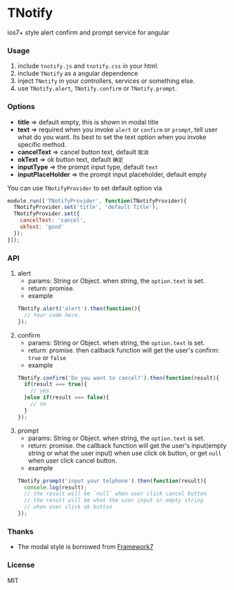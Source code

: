 TNotify
=======

ios7+ style alert confirm and prompt service for angular

### Usage

1. include `tnotify.js` and `tnotify.css` in your html.
2. include `TNotify` as a angular dependence
3. inject `TNotify` in your controllers, services or something else.
4. use `TNotify.alert`, `TNotify.confirm` or `TNotify.prompt`.

### Options
- **title** => default empty, this is shown in modal title
- **text** => required when you invoke `alert` or `confirm` or `prompt`, tell user what do you want. Its best to set the text option when you invoke specific method.
- **cancelText** => cancel button text, default `取消`
- **okText** => ok button text, default `确定`
- **inputType** => the prompt input type, default `text`
- **inputPlaceHolder** => the prompt input placeholder, default empty

You can use `TNotifyProvider` to set default option via
```js
module.run(['TNotifyProvider', function(TNotifyProvider){
  TNotifyProvider.set('title', 'default Title');
  TNotifyProvider.set({
    cancelText: 'cancel',
    okText: 'good'
  });
}]);
```

### API
1. alert
    - params: String or Object. when string, the `option.text` is set.
    - return: promise.
    - example
    ```js
    TNotify.alert('alert').then(function(){
      // Your code here.
    });
    ```
2. confirm
    - params: String or Object. when string, the `option.text` is set.
    - return: promise. then callback function will get the user's confirm: `true` or `false`
    - example
    ```js
    TNotify.confirm('Do you want to cancel?').then(function(result){
      if(result === true){
        // yes
      }else if(result === false){
        // no
      }
    });
    ```
3. prompt
    - params: String or Object. when string, the `option.text` is set.
    - return: promise. the callback function will get the user's input(empty string or what the user input) when use click ok button, or get `null` when user click cancel button.
    - example
    ```js
    TNotify.prompt('input your telphone').then(function(result){
      console.log(result);
      // the result will be `null` when user click cancel button
      // the result will be what the user input or empty string
      // when user click ok button
    });
    ```

### Thanks
- The modal style is borrowed from [Framework7](https://github.com/nolimits4web/Framework7/)

### License
MIT